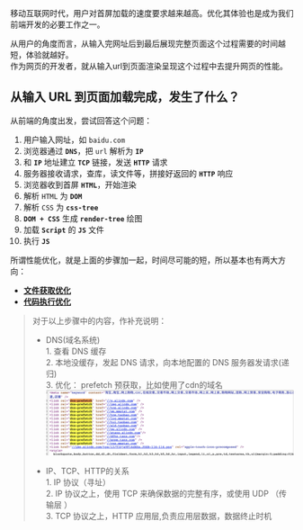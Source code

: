 移动互联网时代，用户对首屏加载的速度要求越来越高。优化其体验也是成为我们前端开发的必要工作之一。

从用户的角度而言，从输入完网址后到最后展现完整页面这个过程需要的时间越短，体验就越好。  
作为网页的开发者，就从输入url到页面渲染呈现这个过程中去提升网页的性能。

## 从输⼊ URL 到⻚⾯加载完成，发⽣了什么？

从前端的角度出发，尝试回答这个问题：

1. ⽤户输⼊网址，如 `baidu.com`
2. 浏览器通过 **`DNS`**，把 `url` 解析为 **`IP`**
3. 和 **`IP`** 地址建⽴ **`TCP`** 链接，发送 **`HTTP`** 请求
4. 服务器接收请求，查库，读⽂件等，拼接好返回的 **`HTTP`** 响应
5. 浏览器收到⾸屏 **`HTML`**，开始渲染
6. 解析 `HTML` 为 **``DOM``**
7. 解析 `CSS` 为 **`css-tree`**
8. **`DOM + CSS`** ⽣成 **`render-tree`** 绘图
9. 加载 **`Script`** 的 **`JS`** ⽂件
10. 执⾏ **`JS`**

所谓性能优化，就是上⾯的步骤加⼀起，时间尽可能的短，所以基本也有两⼤⽅向：

+ [**文件获取优化**](/perOpt/render.md)
+ [**代码执行优化**](/perOpt/code.md)

> 对于以上步骤中的内容，作补充说明：  
> + DNS(域名系统)  
>       1. 查看 DNS 缓存  
>       2. 本地没缓存，发起 DNS 请求，向本地配置的 DNS 服务器发请求(递归)  
>       3.  优化： prefetch 预获取，⽐如使⽤了cdn的域名
>       ![cdn](/img/perOpt/cdn.png)
>
> + IP、TCP、HTTP的关系  
>       1. IP 协议（寻址）  
>       2. IP 协议之上，使用 TCP 来确保数据的完整有序，或使用 UDP （传输层 ）  
>       3. TCP 协议之上，HTTP 应用层,负责应用层数据，数据终止时机


